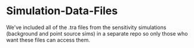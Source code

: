 # Simulation-Data-Files
We've included all of the .tra files from the sensitivity simulations (background and point source sims) in a separate repo so only those who want these files can access them.
